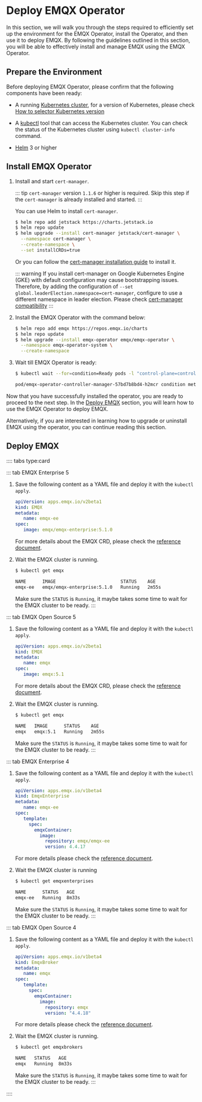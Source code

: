 # Deploy EMQX Operator

In this section, we will walk you through the steps required to efficiently set up the environment for the EMQX Operator, install the Operator, and then use it to deploy EMQX. By following the guidelines outlined in this section, you will be able to effectively install and manage EMQX using the EMQX Operator.

## Prepare the Environment

Before deploying EMQX Operator, please confirm that the following components have been ready:

- A running [Kubernetes cluster](https://kubernetes.io/docs/concepts/overview/), for a version of Kubernetes, please check [How to selector Kubernetes version](../index.md#how-to-selector-kubernetes-version)

- A [kubectl](https://kubernetes.io/docs/tasks/tools/#kubectl) tool that can access the Kubernetes cluster. You can check the status of the Kubernetes cluster using `kubectl cluster-info` command.

- [Helm](https://helm.sh) 3 or higher

## Install EMQX Operator

1. Install and start `cert-manager`.

   ::: tip
   `cert-manager` version `1.1.6` or higher is required. Skip this step if the `cert-manager` is already installed and started.
   :::

   You can use Helm to install `cert-manager`.

   ```bash
   $ helm repo add jetstack https://charts.jetstack.io
   $ helm repo update
   $ helm upgrade --install cert-manager jetstack/cert-manager \
     --namespace cert-manager \
     --create-namespace \
     --set installCRDs=true
   ```

   Or you can follow the [cert-manager installation guide](https://cert-manager.io/docs/installation/) to install it.

   ::: warning
   If you install cert-manager on Google Kubernetes Engine (GKE) with default configuration may cause bootstrapping issues. Therefore, by adding the configuration of `--set global.leaderElection.namespace=cert-manager`, configure to use a different namespace in leader election. Please check [cert-manager compatibility](https://cert-manager.io/docs/installation/compatibility/)
   :::


2. Install the EMQX Operator with the command below:

   ```bash
   $ helm repo add emqx https://repos.emqx.io/charts
   $ helm repo update
   $ helm upgrade --install emqx-operator emqx/emqx-operator \
     --namespace emqx-operator-system \
     --create-namespace
   ```

3. Wait till EMQX Operator is ready:

   ```bash
   $ kubectl wait --for=condition=Ready pods -l "control-plane=controller-manager" -n emqx-operator-system

   pod/emqx-operator-controller-manager-57bd7b8bd4-h2mcr condition met
   ```

Now that you have successfully installed the operator, you are ready to proceed to the next step. In the [Deploy EMQX](#deploy-emqx) section, you will learn how to use the EMQX Operator to deploy EMQX.

Alternatively, if you are interested in learning how to upgrade or uninstall EMQX using the operator, you can continue reading this section.

## Deploy EMQX

:::: tabs type:card

::: tab EMQX Enterprise 5

1. Save the following content as a YAML file and deploy it with the `kubectl apply`.

   ```yaml
   apiVersion: apps.emqx.io/v2beta1
   kind: EMQX
   metadata:
      name: emqx-ee
   spec:
      image: emqx/emqx-enterprise:5.1.0
   ```

   For more details about the EMQX CRD, please check the [reference document](../reference/v2beta1-reference.md).

2. Wait the EMQX cluster is running.

   ```bash
   $ kubectl get emqx

   NAME      IMAGE                        STATUS    AGE
   emqx-ee   emqx/emqx-enterprise:5.1.0   Running   2m55s
   ```

   Make sure the `STATUS` is `Running`, it maybe takes some time to wait for the EMQX cluster to be ready.
:::

::: tab EMQX Open Source 5

1. Save the following content as a YAML file and deploy it with the `kubectl apply`.

   ```yaml
   apiVersion: apps.emqx.io/v2beta1
   kind: EMQX
   metadata:
      name: emqx
   spec:
      image: emqx:5.1
   ```

   For more details about the EMQX CRD, please check the [reference document](../reference/v2beta1-reference.md).

2. Wait the EMQX cluster is running.

   ```bash
   $ kubectl get emqx

   NAME   IMAGE      STATUS    AGE
   emqx   emqx:5.1   Running   2m55s
   ```

   Make sure the `STATUS` is `Running`, it maybe takes some time to wait for the EMQX cluster to be ready.
:::

::: tab EMQX Enterprise 4
1. Save the following content as a YAML file and deploy it with the `kubectl apply`.

    ```yaml
    apiVersion: apps.emqx.io/v1beta4
    kind: EmqxEnterprise
    metadata:
       name: emqx-ee
    spec:
       template:
         spec:
           emqxContainer:
             image:
               repository: emqx/emqx-ee
               version: 4.4.17
    ```

    For more details please check the [reference document](https://github.com/emqx/emqx-operator/blob/main/docs/en_US/reference/v1beta4-reference.md).

2. Wait the EMQX cluster is running

   ```bash
   $ kubectl get emqxenterprises

   NAME      STATUS   AGE
   emqx-ee   Running  8m33s
   ```

   Make sure the `STATUS` is `Running`, it maybe takes some time to wait for the EMQX cluster to be ready.
:::

::: tab EMQX Open Source 4
1. Save the following content as a YAML file and deploy it with the `kubectl apply`.

   ```yaml
   apiVersion: apps.emqx.io/v1beta4
   kind: EmqxBroker
   metadata:
      name: emqx
   spec:
      template:
        spec:
          emqxContainer:
            image:
              repository: emqx
              version: "4.4.18"
   ```

   For more details please check the [reference document](https://github.com/emqx/emqx-operator/blob/main/docs/en_US/reference/v1beta4-reference.md).

2. Wait the EMQX cluster is running.

   ```bash
   $ kubectl get emqxbrokers

   NAME   STATUS   AGE
   emqx   Running  8m33s
   ```

   Make sure the `STATUS` is `Running`, it maybe takes some time to wait for the EMQX cluster to be ready.
:::

::::
